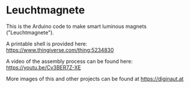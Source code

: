 # Leuchtmagnete

This is the Arduino code to make smart luminous magnets ("Leuchtmagnete"). 

A printable shell is provided here: https://www.thingiverse.com/thing:5234830

A video of the assembly process can be found here: https://youtu.be/Cv3BER7Z-XE

More images of this and other projects can be found at https://diginaut.at


